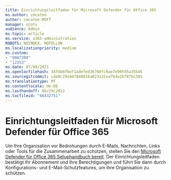 ```yaml
---
title: Einrichtungsleitfaden für Microsoft Defender für Office 365
ms.author: cmcatee
author: cmcatee-MSFT
manager: scotv
audience: Admin
ms.topic: article
ms.service: o365-administration
ROBOTS: NOINDEX, NOFOLLOW
ms.localizationpriority: medium
ms.custom:
- "9007398"
- "12353"
ms.date: 07/09/2021
ms.openlocfilehash: 34f6b0fbef1adefed36700fc9ae7e90fd5a35b45
ms.sourcegitcommit: c4e8c29a94f840816a023131ea7b4a2bf876c305
ms.translationtype: MT
ms.contentlocale: de-DE
ms.lasthandoff: 06/29/2022
ms.locfileid: "66432751"
---
```

# <a name="microsoft-defender-for-office-365-setup-guide"></a>Einrichtungsleitfaden für Microsoft Defender für Office 365

Um Ihre Organisation vor Bedrohungen durch E-Mails, Nachrichten, Links oder Tools für die Zusammenarbeit zu schützen, stellen Sie den [Microsoft Defender für Office 365 Setuphandbuch bereit](https://admin.microsoft.com/adminportal/home#/modernonboarding/office365advancedthreatprotectionadvisor). Der Einrichtungsleitfaden bestätigt Ihr Abonnement und Ihre Berechtigungen und führt Sie dann durch Konfigurations- und E-Mail-Schutzfeatures, um Ihre Organisation zu schützen.